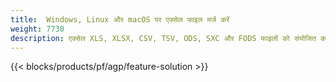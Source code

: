 ```yaml
---
title:  Windows, Linux और macOS पर एक्सेल फाइल मर्ज करें
weight: 7730
description: एक्सेल XLS, XLSX, CSV, TSV, ODS, SXC और FODS फाइलों को संयोजित करने के लिए मुफ्त ऐप और एपीआई
---
```

{{< blocks/products/pf/agp/feature-solution >}} 

